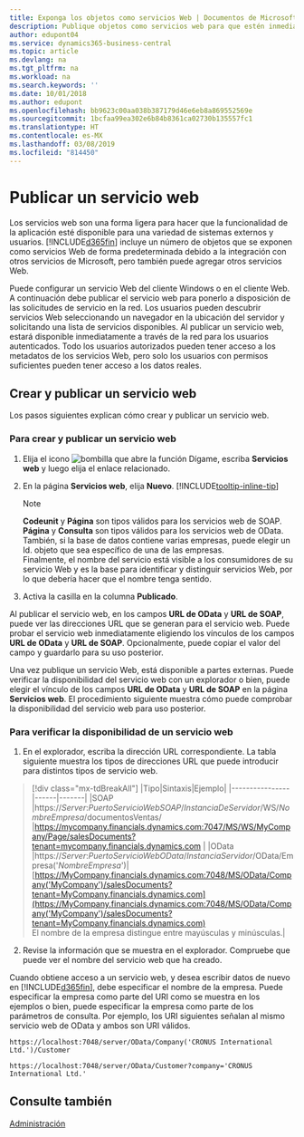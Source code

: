 ```yaml
---
title: Exponga los objetos como servicios Web | Documentos de Microsoft
description: Publique objetos como servicios web para que estén inmediatamente disponibles en la red.
author: edupont04
ms.service: dynamics365-business-central
ms.topic: article
ms.devlang: na
ms.tgt_pltfrm: na
ms.workload: na
ms.search.keywords: ''
ms.date: 10/01/2018
ms.author: edupont
ms.openlocfilehash: bb9623c00aa038b387179d46e6eb8a869552569e
ms.sourcegitcommit: 1bcfaa99ea302e6b84b8361ca02730b135557fc1
ms.translationtype: HT
ms.contentlocale: es-MX
ms.lasthandoff: 03/08/2019
ms.locfileid: "814450"
---
```

# <a name="publish-a-web-service"></a>Publicar un servicio web

Los servicios web son una forma ligera para hacer que la funcionalidad de la aplicación esté disponible para una variedad de sistemas externos y usuarios. [!INCLUDE[d365fin](includes/d365fin_md.md)] incluye un número de objetos que se exponen como servicios Web de forma predeterminada debido a la integración con otros servicios de Microsoft, pero también puede agregar otros servicios Web.  

Puede configurar un servicio Web del cliente Windows o en el cliente Web. A continuación debe publicar el servicio web para ponerlo a disposición de las solicitudes de servicio en la red. Los usuarios pueden descubrir servicios Web seleccionando un navegador en la ubicación del servidor y solicitando una lista de servicios disponibles. Al publicar un servicio web, estará disponible inmediatamente a través de la red para los usuarios autenticados. Todo los usuarios autorizados pueden tener acceso a los metadatos de los servicios Web, pero solo los usuarios con permisos suficientes pueden tener acceso a los datos reales.

## <a name="creating-and-publishing-a-web-service"></a>Crear y publicar un servicio web  
Los pasos siguientes explican cómo crear y publicar un servicio web.  

### <a name="to-create-and-publish-a-web-service"></a>Para crear y publicar un servicio web  

1.  Elija el icono ![bombilla que abre la función Dígame](media/ui-search/search_small.png "Dígame que desea hacer"), escriba **Servicios web** y luego elija el enlace relacionado.  
2.  En la página **Servicios web**, elija **Nuevo**. [!INCLUDE[tooltip-inline-tip](includes/tooltip-inline-tip_md.md)]  

    > [!NOTE]  
    >  **Codeunit** y **Página** son tipos válidos para los servicios web de SOAP. **Página** y **Consulta** son tipos válidos para los servicios web de OData.  
    También, si la base de datos contiene varias empresas, puede elegir un Id. objeto que sea específico de una de las empresas.  
    Finalmente, el nombre del servicio está visible a los consumidores de su servicio Web y es la base para identificar y distinguir servicios Web, por lo que debería hacer que el nombre tenga sentido.

3.  Activa la casilla en la columna **Publicado**.  

Al publicar el servicio web, en los campos **URL de OData** y **URL de SOAP**, puede ver las direcciones URL que se generan para el servicio web. Puede probar el servicio web inmediatamente eligiendo los vínculos de los campos **URL de OData** y **URL de SOAP**. Opcionalmente, puede copiar el valor del campo y guardarlo para su uso posterior.  

Una vez publique un servicio Web, está disponible a partes externas. Puede verificar la disponibilidad del servicio web con un explorador o bien, puede elegir el vínculo de los campos **URL de OData** y **URL de SOAP** en la página **Servicios web**. El procedimiento siguiente muestra cómo puede comprobar la disponibilidad del servicio web para uso posterior.  

### <a name="to-verify-the-availability-of-a-web-service"></a>Para verificar la disponibilidad de un servicio web  

1.  En el explorador, escriba la dirección URL correspondiente. La tabla siguiente muestra los tipos de direcciones URL que puede introducir para distintos tipos de servicio web.  
> [!div class="mx-tdBreakAll"]
> |Tipo|Sintaxis|Ejemplo|
> |----------------|------|-------|
> |SOAP |https://*Server*:*PuertoServicioWebSOAP*/*InstanciaDeServidor*/WS/*NombreEmpresa*/documentosVentas/ |https://mycompany.financials.dynamics.com:7047/MS/WS/MyCompany/Page/salesDocuments?tenant=mycompany.financials.dynamics.com |
> |OData |https://*Server*:*PuertoServicioWebOData*/*InstanciaServidor*/OData/Empresa('*NombreEmpresa*')|[https://MyCompany.financials.dynamics.com:7048/MS/OData/Company('MyCompany')/salesDocuments?tenant=MyCompany.financials.dynamics.com](https://MyCompany.financials.dynamics.com:7048/MS/OData/Company('MyCompany')/salesDocuments?tenant=MyCompany.financials.dynamics.com) <br />    El nombre de la empresa distingue entre mayúsculas y minúsculas.|

2.  Revise la información que se muestra en el explorador. Compruebe que puede ver el nombre del servicio web que ha creado.  

Cuando obtiene acceso a un servicio web, y desea escribir datos de nuevo en [!INCLUDE[d365fin](includes/d365fin_md.md)], debe especificar el nombre de la empresa. Puede especificar la empresa como parte del URI como se muestra en los ejemplos o bien, puede especificar la empresa como parte de los parámetros de consulta. Por ejemplo, los URI siguientes señalan al mismo servicio web de OData y ambos son URI válidos.  

```  
https://localhost:7048/server/OData/Company('CRONUS International Ltd.')/Customer  
```  

```  
https://localhost:7048/server/OData/Customer?company='CRONUS International Ltd.'  
```  

## <a name="see-also"></a>Consulte también  
[Administración](admin-setup-and-administration.md)  
